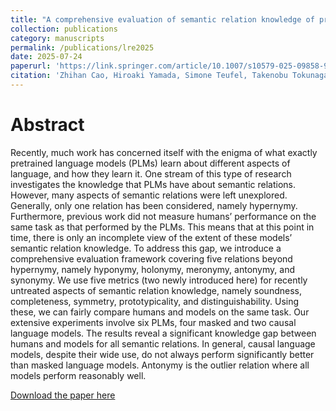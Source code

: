 ```yaml
---
title: "A comprehensive evaluation of semantic relation knowledge of pretrained language models and humans"
collection: publications
category: manuscripts
permalink: /publications/lre2025
date: 2025-07-24
paperurl: 'https://link.springer.com/article/10.1007/s10579-025-09858-9'
citation: 'Zhihan Cao, Hiroaki Yamada, Simone Teufel, Takenobu Tokunaga.  &A comprehensive evaluation of semantic relation knowledge of pretrained language models and humans,.&quot; <i>Language Resources and Evaluation</i>.'
---
```


<!-- venue: 'Journal 1'
# slidesurl: 'https://academicpages.github.io/files/slides1.pdf'
-->

Abstract
=======
Recently, much work has concerned itself with the enigma of what exactly pretrained language models (PLMs) learn about different aspects of language, and how they learn it. One stream of this type of research investigates the knowledge that PLMs have about semantic relations. However, many aspects of semantic relations were left unexplored. Generally, only one relation has been considered, namely hypernymy. Furthermore, previous work did not measure humans’ performance on the same task as that performed by the PLMs. This means that at this point in time, there is only an incomplete view of the extent of these models’ semantic relation knowledge. To address this gap, we introduce a comprehensive evaluation framework covering five relations beyond hypernymy, namely hyponymy, holonymy, meronymy, antonymy, and synonymy. We use five metrics (two newly introduced here) for recently untreated aspects of semantic relation knowledge, namely soundness, completeness, symmetry, prototypicality, and distinguishability. Using these, we can fairly compare humans and models on the same task. Our extensive experiments involve six PLMs, four masked and two causal language models. The results reveal a significant knowledge gap between humans and models for all semantic relations. In general, causal language models, despite their wide use, do not always perform significantly better than masked language models. Antonymy is the outlier relation where all models perform reasonably well.

[Download the paper here](https://link.springer.com/content/pdf/10.1007/s10579-025-09858-9.pdf)
